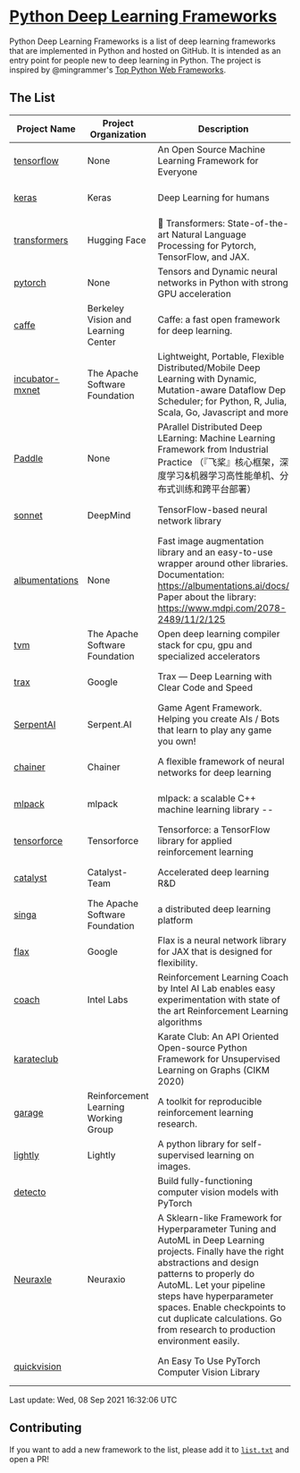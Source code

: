 # [Python Deep Learning Frameworks](https://www.github.com/shimst3r/python-deep-learning-frameworks)

Python Deep Learning Frameworks is a list of deep learning frameworks that are implemented in Python and hosted on GitHub. It is intended as an entry point for people new to deep learning in Python. The project is inspired by @mingrammer's [Top Python Web Frameworks](https://github.com/mingrammer/python-web-framework-stars).

## The List

| Project Name | Project Organization | Description | Stars | Forks | Open Issues | Last Commit |
| ------------ | -------------------- | ----------- | ----: | ----: | ----------: | ----------- |
| [tensorflow](https://tensorflow.org) | None | An Open Source Machine Learning Framework for Everyone | 158933 | 85445 | 3326 | 0 day(s) ago |
| [keras](http://keras.io/) | Keras | Deep Learning for humans | 52298 | 18807 | 390 | 0 day(s) ago |
| [transformers](https://huggingface.co/transformers) | Hugging Face | 🤗 Transformers: State-of-the-art Natural Language Processing for Pytorch, TensorFlow, and JAX. | 50831 | 12075 | 405 | 0 day(s) ago |
| [pytorch](https://pytorch.org) | None | Tensors and Dynamic neural networks in Python with strong GPU acceleration | 50688 | 13835 | 9770 | 0 day(s) ago |
| [caffe](http://caffe.berkeleyvision.org/) | Berkeley Vision and Learning Center | Caffe: a fast open framework for deep learning. | 31902 | 18874 | 1167 | 0 day(s) ago |
| [incubator-mxnet](https://mxnet.apache.org) | The Apache Software Foundation | Lightweight, Portable, Flexible Distributed/Mobile Deep Learning with Dynamic, Mutation-aware Dataflow Dep Scheduler; for Python, R, Julia, Scala, Go, Javascript and more | 19636 | 6876 | 1935 | 0 day(s) ago |
| [Paddle](http://www.paddlepaddle.org/) | None | PArallel Distributed Deep LEarning: Machine Learning Framework from Industrial Practice （『飞桨』核心框架，深度学习&机器学习高性能单机、分布式训练和跨平台部署） | 16416 | 3978 | 3054 | 0 day(s) ago |
| [sonnet](https://sonnet.dev/) | DeepMind | TensorFlow-based neural network library | 8979 | 1286 | 22 | 0 day(s) ago |
| [albumentations](https://albumentations.ai) | None | Fast image augmentation library and an easy-to-use wrapper around other libraries. Documentation:  https://albumentations.ai/docs/ Paper about the library: https://www.mdpi.com/2078-2489/11/2/125 | 8718 | 1124 | 229 | 0 day(s) ago |
| [tvm](https://tvm.apache.org/) | The Apache Software Foundation | Open deep learning compiler stack for cpu, gpu and specialized accelerators | 7120 | 2154 | 320 | 0 day(s) ago |
| [trax](https://github.com/google/trax) | Google | Trax — Deep Learning with Clear Code and Speed | 6437 | 639 | 80 | 1 day(s) ago |
| [SerpentAI](http://serpent.ai) | Serpent.AI | Game Agent Framework. Helping you create AIs / Bots that learn to play any game you own! | 6022 | 700 | 1 | 0 day(s) ago |
| [chainer](https://chainer.org) | Chainer | A flexible framework of neural networks for deep learning | 5608 | 1373 | 11 | 3 day(s) ago |
| [mlpack](https://www.mlpack.org/) | mlpack | mlpack: a scalable C++ machine learning library --  | 3795 | 1377 | 98 | 1 day(s) ago |
| [tensorforce](https://github.com/tensorforce/tensorforce) | Tensorforce | Tensorforce: a TensorFlow library for applied reinforcement learning | 3013 | 512 | 5 | 1 day(s) ago |
| [catalyst](https://catalyst-team.com) | Catalyst-Team | Accelerated deep learning R&D | 2705 | 338 | 6 | 1 day(s) ago |
| [singa](https://github.com/apache/singa) | The Apache Software Foundation | a distributed deep learning platform | 2328 | 689 | 37 | 0 day(s) ago |
| [flax](https://github.com/google/flax) | Google | Flax is a neural network library for JAX that is designed for flexibility. | 2109 | 257 | 167 | 0 day(s) ago |
| [coach](https://intellabs.github.io/coach/) | Intel Labs | Reinforcement Learning Coach by Intel AI Lab enables easy experimentation with state of the art Reinforcement Learning algorithms | 2028 | 407 | 87 | 1 day(s) ago |
| [karateclub](https://karateclub.readthedocs.io) |  | Karate Club: An API Oriented Open-source Python Framework for Unsupervised Learning on Graphs (CIKM 2020) | 1382 | 166 | 1 | 0 day(s) ago |
| [garage](https://github.com/rlworkgroup/garage) | Reinforcement Learning Working Group | A toolkit for reproducible reinforcement learning research. | 1280 | 237 | 216 | 0 day(s) ago |
| [lightly](https://github.com/lightly-ai/lightly) | Lightly | A python library for self-supervised learning on images. | 1177 | 70 | 61 | 0 day(s) ago |
| [detecto](https://detecto.readthedocs.io/) |  | Build fully-functioning computer vision models with PyTorch | 502 | 81 | 26 | 0 day(s) ago |
| [Neuraxle](https://www.neuraxle.org/) | Neuraxio | A Sklearn-like Framework for Hyperparameter Tuning and AutoML in Deep Learning projects. Finally have the right abstractions and design patterns to properly do AutoML. Let your pipeline steps have hyperparameter spaces. Enable checkpoints to cut duplicate calculations. Go from research to production environment easily. | 445 | 50 | 148 | 4 day(s) ago |
| [quickvision](https://github.com/oke-aditya/quickvision) |  | An Easy To Use PyTorch Computer Vision Library | 45 | 3 | 19 | 74 day(s) ago |

Last update: Wed, 08 Sep 2021 16:32:06 UTC

## Contributing

If you want to add a new framework to the list, please add it to [`list.txt`](./python-deep-learning-frameworks/list.txt) and open a PR!